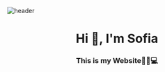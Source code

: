 ![header](https://user-images.githubusercontent.com/82523960/126854718-33f15cf7-cd26-49e1-b4bb-e9a1cf957b53.png)

<h1 align="center">Hi 👋, I'm Sofia</h1>
<h3 align="center"> This is my Website👩‍💻💻</h3>

